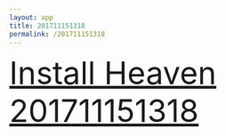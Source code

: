 ```yaml
---
layout: app
title: 201711151318
permalink: /201711151318
---
```

<div class="pure-g">
    <div class="pure-u-1-1" style="font-size: 4em">
        <a class="pure-button-primary" href="itms-services://?action=download-manifest&url=https%3A%2F%2Flitsungyisigono.github.io%2FTestScript%2Fmanifests%2F201711151318.plist"><i class="fa fa-download" aria-hidden="true"></i>Install Heaven 201711151318</a>
    </div>
</div>
